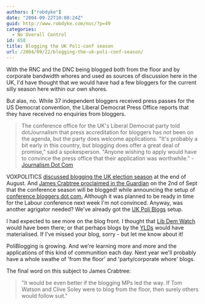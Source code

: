 ```yaml
---
authors: ["robdyke"]
date: "2004-09-22T18:08:24Z"
guid: http://www.robdyke.com/noc/?p=49
categories:
  - No Overall Control
id: 658
title: Blogging the UK Poli-conf season
url: /2004/09/22/blogging-the-uk-poli-conf-season/
---
```

With the RNC and the DNC being blogged both from the floor and by corporate bandwidth whores and used as sources of discussion here in the UK, I'd have thought that we would have had a few bloggers for the current silly season here within our own shores.

But alas, no. While 37 independent bloggers received press passes for the US Democrat convention, the Liberal Democrat Press Office reports that they have received no enquiries from bloggers.

> The conference office for the UK's Liberal Democrat party told dotJournalism that press accreditation for bloggers has not been on the agenda, but the party does welcome applications. "It's probably a bit early in this country, but blogging does offer a great deal of promise," said a spokesperson. "Anyone wishing to apply would have to convince the press office that their application was worthwhile." - [Journalism Dot Com](http://www.journalism.co.uk/news/story1020.shtml)

VOXPOLITICS [discussed blogging the UK election season](http://www.voxpolitics.com/weblog/archives/000479.html) at the end of August. And [James Crabtree proclaimed in the Guardian](http://www.guardian.co.uk/online/story/0,3605,1294997,00.html) on the 2nd of Sept that the conference season will be blogged! while announcing the setup of [conference bloggers dot com.](http://www.conferencebloggers.com/) Although it was planned to be ready in time for the Labour conference next week I'm not convinced. Anyway, was another agrigator needed? We've already got the [UK Poli Blogs](http://www.voidstar.com/ukpoliblog/) setup.

I had expected to see more on the blog front. I thought that [Lib Dem Watch](http://libdemwatch.blogspot.com/) would have been there; or that perhaps blogs by the [YLDs](http://www.ldys.org.uk/web/) would have materialised. If I've missed your blog, sorry - but let me know about it!

PoliBlogging is growing. And we're learning more and more and the applications of this kind of communition each day. Next year we'll probably have a whole swathe of 'from the floor' and 'party/corporate whore' blogs. 

The final word on this subject to James Crabtree:

> "It would be even better if the blogging MPs led the way. If Tom Watson and Clive Soley were to blog from the floor, then surely others would follow suit."